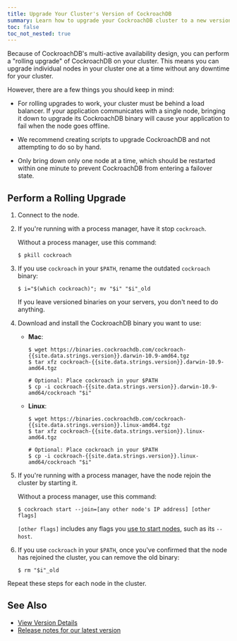 ```yaml
---
title: Upgrade Your Cluster's Version of CockroachDB
summary: Learn how to upgrade your CockroachDB cluster to a new version.
toc: false
toc_not_nested: true
---
```


Because of CockroachDB's multi-active availability design, you can perform a "rolling upgrade" of CockroachDB on your cluster. This means you can upgrade individual nodes in your cluster one at a time without any downtime for your cluster.

However, there are a few things you should keep in mind:

  - For rolling upgrades to work, your cluster must be behind a load balancer. If your application communicates with a single node, bringing it down to upgrade its CockroachDB binary will cause your application to fail when the node goes offline.

  - We recommend creating scripts to upgrade CockroachDB and not attempting to do so by hand.

  - Only bring down only one node at a time, which should be restarted within one minute to prevent CockroachDB from entering a failover state.

## Perform a Rolling Upgrade

1. Connect to the node.

2. If you're running with a process manager, have it stop `cockroach`.

   Without a process manager, use this command:

   ~~~ shell
   $ pkill cockroach
   ~~~

3. If you use `cockroach` in your `$PATH`, rename the outdated `cockroach` binary:

   ~~~ shell
   $ i="$(which cockroach)"; mv "$i" "$i"_old
   ~~~

   If you leave versioned binaries on your servers, you don't need to do anything.

4. Download and install the CockroachDB binary you want to use:

   - **Mac**:

     ~~~ shell
     $ wget https://binaries.cockroachdb.com/cockroach-{{site.data.strings.version}}.darwin-10.9-amd64.tgz
     $ tar xfz cockroach-{{site.data.strings.version}}.darwin-10.9-amd64.tgz

     # Optional: Place cockroach in your $PATH
     $ cp -i cockroach-{{site.data.strings.version}}.darwin-10.9-amd64/cockroach "$i"
     ~~~

   - **Linux**:

     ~~~ shell
     $ wget https://binaries.cockroachdb.com/cockroach-{{site.data.strings.version}}.linux-amd64.tgz
     $ tar xfz cockroach-{{site.data.strings.version}}.linux-amd64.tgz 

     # Optional: Place cockroach in your $PATH
     $ cp -i cockroach-{{site.data.strings.version}}.linux-amd64/cockroach "$i"
     ~~~

5. If you're running with a process manager, have the node rejoin the cluster by starting it.

   Without a process manager, use this command:

   ~~~ shell
   $ cockroach start --join=[any other node's IP address] [other flags]
   ~~~

   `[other flags]` includes any flags you [use to start nodes](start-a-node.html), such as its `--host`.

6. If you use `cockroach` in your `$PATH`, once you've confirmed that the node has rejoined the cluster, you can remove the old binary:

   ~~~ shell
   $ rm "$i"_old
   ~~~

Repeat these steps for each node in the cluster.

## See Also

- [View Version Details](view-version-details.html)
- [Release notes for our latest version]({{site.data.strings.version}}.html)
